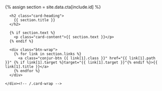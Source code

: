 {% assign section = site.data.cta[include.id] %}

  <div class="card hero">
    <div class="card-wrap">

      <h2 class="card-heading">
        {{ section.title }}      
      </h2>

      {% if section.text %}
        <p class="card-content">{{ section.text }}</p>
      {% endif %}

      <div class="btn-wrap">
        {% for link in section.links %}
          <a class="conjur-btn {{ link[1].class }}" href="{{ link[1].path }}" {% if link[1].target %}target="{{ link[1].target }}"{% endif %}>{{ link[1].title }}</a>
        {% endfor %}
      </div>

    </div><!-- /.card-wrap -->    
  </div><!-- /.card .hero -->
